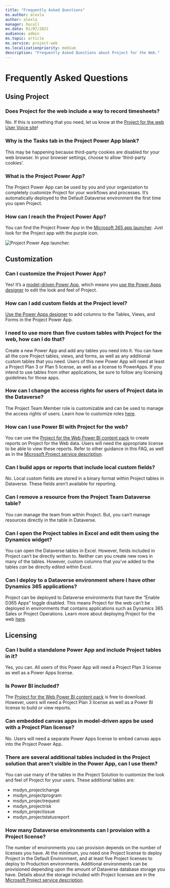 ```yaml
---
title: "Frequently Asked Questions"
ms.author: alexla
author: alexla
manager: hocull
ms.date: 01/07/2021
audience: admin
ms.topic: article
ms.service: project-web
ms.localizationpriority: medium
description: "Frequently Asked Questions about Project for the Web."
---
```


# Frequently Asked Questions

## Using Project

### Does Project for the web include a way to record timesheets?

No. If this is something that you need, let us know at the [Project for the web User Voice site](https://microsoftproject.uservoice.com/forums/914203-project-for-the-web)!

### Why is the Tasks tab in the Project Power App blank?

This may be happening because third-party cookies are disabled for your web browser. In your browser settings, choose to allow ‘third-party cookies’.

### What is the Project Power App?

The Project Power App can be used by you and your organization to completely customize Project for your workflows and processes. It’s automatically deployed to the Default Dataverse environment the first time you open Project.

### How can I reach the Project Power App?

You can find the Project Power App in the [Microsoft 365 app launcher](https://support.microsoft.com/office/meet-the-microsoft-365-app-launcher-79f12104-6fed-442f-96a0-eb089a3f476a). Just look for the Project app with the purple icon.

![Project Power App launcher.](media/PowerAppLauncher.png) 

## Customization

### Can I customize the Project Power App?

Yes! It’s a [model-driven Power App](https://docs.microsoft.com/powerapps/maker/model-driven-apps/model-driven-app-overview), which means you [use the Power Apps designer](https://docs.microsoft.com/powerapps/maker/model-driven-apps/model-driven-app-overview) to edit the look and feel of Project.

### How can I add custom fields at the Project level?

[Use the Power Apps designer](https://docs.microsoft.com/powerapps/maker/model-driven-apps/model-driven-app-overview) to add columns to the Tables, Views, and Forms in the Project Power App.

### I need to use more than five custom tables with Project for the web, how can I do that? 

Create a new Power App and add any tables you need into it. You can have all the core Project tables, views, and forms, as well as any additional custom tables that you need. Users of this new Power App will need at least a Project Plan 3 or Plan 5 license, as well as a license to PowerApps. If you intend to use tables from other applications, be sure to follow any licensing guidelines for those apps.

### How can I change the access rights for users of Project data in the Dataverse?

The Project Team Member role is customizable and can be used to manage the access rights of users. Learn how to customize roles [here](https://docs.microsoft.com/power-platform/admin/wp-security-cds#:~:text=Dataverse%20uses%20role%2Dbased%20security,Dataverse%20teams%20and%20business%20units.).

### How can I use Power BI with Project for the web?

You can use the [Project for the Web Power BI content pack](https://github.com/OfficeDev/Project-Power-BI-Templates/tree/master/Project%20for%20the%20Web) to create reports on Project for the Web data. Users will need the appropriate license to be able to view these reports. Refer to other guidance in this FAQ, as well as in the [Microsoft Project service description](https://docs.microsoft.com/office365/servicedescriptions/project-online-service-description/project-online-service-description).

### Can I build apps or reports that include local custom fields?

No. Local custom fields are stored in a binary format within Project tables in Dataverse. These fields aren’t available for reporting.

### Can I remove a resource from the Project Team Dataverse table?

You can manage the team from within Project. But, you can’t manage resources directly in the table in Dataverse.

### Can I open the Project tables in Excel and edit them using the Dynamics widget?

You can open the Dataverse tables in Excel. However, fields included in Project can’t be directly written to. Neither can you create new rows in many of the tables. However, custom columns that you’ve added to the tables *can* be directly edited within Excel.

### Can I deploy to a Dataverse environment where I have other Dynamics 365 applications?

Project can be deployed to Dataverse environments that have the “Enable D365 Apps” toggle disabled. This means Project for the web can’t be deployed in environments that contains applications such as Dynamics 365 Sales or Project Operations. Learn more about deploying Project for the web [here](deploying-project.md).

## Licensing

### Can I build a standalone Power App and include Project tables in it?

Yes, you can. All users of this Power App will need a Project Plan 3 license as well as a Power Apps license.

### Is Power BI included?

The [Project for the Web Power BI content pack](https://github.com/OfficeDev/Project-Power-BI-Templates/tree/master/Project%20for%20the%20Web) is free to download. However, users will need a Project Plan 3 license as well as a Power BI license to build or view reports.

### Can embedded canvas apps in model-driven apps be used with a Project Plan license?

No. Users will need a separate Power Apps license to embed canvas apps into the Project Power App.

### There are several additional tables included in the Project solution that aren't visible in the Power App, can I use them?

You can use many of the tables in the Project Solution to customize the look and feel of Project for your users. These additional tables are:

- msdyn_projectchange
- msdyn_projectprogram
- msdyn_projectrequest
- msdyn_projectrisk
- msdyn_projectissue
- msdyn_projectstatusreport

### How many Dataverse environments can I provision with a Project license?

The number of environments you can provision depends on the number of licenses you have. At the minimum, you need one Project license to deploy Project in the Default Environment, and at least five Project licenses to deploy to Production environments. Additional environments can be provisioned depending upon the amount of Dataverse database storage you have. Details about the storage included with Project licenses are in the [Microsoft Project service description](https://docs.microsoft.com/office365/servicedescriptions/project-online-service-description/project-online-service-description).
